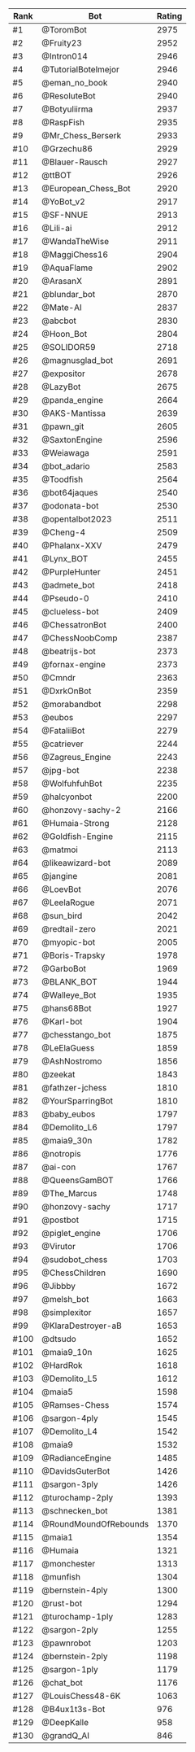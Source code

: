Rank|Bot|Rating
---|---|---
#1|@ToromBot|2975
#2|@Fruity23|2952
#3|@Intron014|2946
#4|@TutorialBotelmejor|2946
#5|@eman_no_book|2940
#6|@ResoluteBot|2940
#7|@Botyuliirma|2937
#8|@RaspFish|2935
#9|@Mr_Chess_Berserk|2933
#10|@Grzechu86|2929
#11|@Blauer-Rausch|2927
#12|@ttBOT|2926
#13|@European_Chess_Bot|2920
#14|@YoBot_v2|2917
#15|@SF-NNUE|2913
#16|@Lili-ai|2912
#17|@WandaTheWise|2911
#18|@MaggiChess16|2904
#19|@AquaFlame|2902
#20|@ArasanX|2891
#21|@blundar_bot|2870
#22|@Mate-AI|2837
#23|@abcbot|2830
#24|@Hoon_Bot|2804
#25|@SOLIDOR59|2718
#26|@magnusglad_bot|2691
#27|@expositor|2678
#28|@LazyBot|2675
#29|@panda_engine|2664
#30|@AKS-Mantissa|2639
#31|@pawn_git|2605
#32|@SaxtonEngine|2596
#33|@Weiawaga|2591
#34|@bot_adario|2583
#35|@Toodfish|2564
#36|@bot64jaques|2540
#37|@odonata-bot|2530
#38|@opentalbot2023|2511
#39|@Cheng-4|2509
#40|@Phalanx-XXV|2479
#41|@Lynx_BOT|2455
#42|@PurpleHunter|2451
#43|@admete_bot|2418
#44|@Pseudo-0|2410
#45|@clueless-bot|2409
#46|@ChessatronBot|2400
#47|@ChessNoobComp|2387
#48|@beatrijs-bot|2373
#49|@fornax-engine|2373
#50|@Cmndr|2363
#51|@DxrkOnBot|2359
#52|@morabandbot|2298
#53|@eubos|2297
#54|@FataliiBot|2279
#55|@catriever|2244
#56|@Zagreus_Engine|2243
#57|@jpg-bot|2238
#58|@WolfuhfuhBot|2235
#59|@halcyonbot|2200
#60|@honzovy-sachy-2|2166
#61|@Humaia-Strong|2128
#62|@Goldfish-Engine|2115
#63|@matmoi|2113
#64|@likeawizard-bot|2089
#65|@jangine|2081
#66|@LoevBot|2076
#67|@LeelaRogue|2071
#68|@sun_bird|2042
#69|@redtail-zero|2021
#70|@myopic-bot|2005
#71|@Boris-Trapsky|1978
#72|@GarboBot|1969
#73|@BLANK_BOT|1944
#74|@Walleye_Bot|1935
#75|@hans68Bot|1927
#76|@Karl-bot|1904
#77|@chesstango_bot|1875
#78|@LeElaGuess|1859
#79|@AshNostromo|1856
#80|@zeekat|1843
#81|@fathzer-jchess|1810
#82|@YourSparringBot|1810
#83|@baby_eubos|1797
#84|@Demolito_L6|1797
#85|@maia9_30n|1782
#86|@notropis|1776
#87|@ai-con|1767
#88|@QueensGamBOT|1766
#89|@The_Marcus|1748
#90|@honzovy-sachy|1717
#91|@postbot|1715
#92|@piglet_engine|1706
#93|@Virutor|1706
#94|@sudobot_chess|1703
#95|@ChessChildren|1690
#96|@Jibbby|1672
#97|@melsh_bot|1663
#98|@simplexitor|1657
#99|@KlaraDestroyer-aB|1653
#100|@dtsudo|1652
#101|@maia9_10n|1625
#102|@HardRok|1618
#103|@Demolito_L5|1612
#104|@maia5|1598
#105|@Ramses-Chess|1574
#106|@sargon-4ply|1545
#107|@Demolito_L4|1542
#108|@maia9|1532
#109|@RadianceEngine|1485
#110|@DavidsGuterBot|1426
#111|@sargon-3ply|1426
#112|@turochamp-2ply|1393
#113|@schnecken_bot|1381
#114|@RoundMoundOfRebounds|1370
#115|@maia1|1354
#116|@Humaia|1321
#117|@monchester|1313
#118|@munfish|1304
#119|@bernstein-4ply|1300
#120|@rust-bot|1294
#121|@turochamp-1ply|1283
#122|@sargon-2ply|1255
#123|@pawnrobot|1203
#124|@bernstein-2ply|1198
#125|@sargon-1ply|1179
#126|@chat_bot|1176
#127|@LouisChess48-6K|1063
#128|@B4ux1t3s-Bot|976
#129|@DeepKalle|958
#130|@grandQ_AI|846
